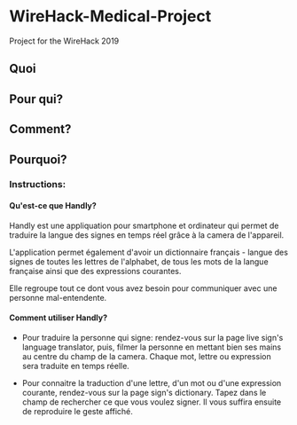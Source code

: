 # WireHack-Medical-Project

Project for the WireHack 2019

## Quoi

## Pour qui?

## Comment?

## Pourquoi?


### Instructions:
#### Qu'est-ce que Handly?
Handly est une appliquation pour smartphone et ordinateur qui permet de traduire la langue des signes en temps réel grâce à la camera de l'appareil.

L'application permet également d'avoir un dictionnaire français - langue des signes de toutes les lettres de l'alphabet, de tous les mots de la langue française ainsi que des expressions courantes.

Elle regroupe tout ce dont vous avez besoin pour communiquer avec une personne mal-entendente.

#### Comment utiliser Handly?
- Pour traduire la personne qui signe: rendez-vous sur la page live sign's language translator, puis, filmer la personne en mettant bien ses mains au centre du champ de la camera. Chaque mot, lettre ou expression sera traduite en temps réelle.

- Pour connaitre la traduction d'une lettre, d'un mot ou d'une expression courante, rendez-vous sur la page sign's dictionary. Tapez dans le champ de rechercher ce que vous voulez signer. Il vous suffira ensuite de reproduire le geste affiché.
